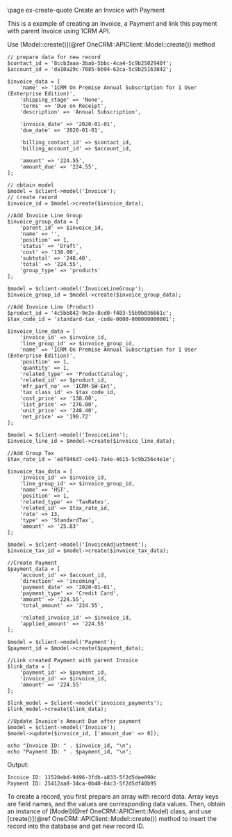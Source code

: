 \page ex-create-quote Create an Invoice with Payment

This is a example of creating an Invoice, a Payment and link this payment with parent Invoice using 1CRM API.

Use [Model::create()](@ref OneCRM::APIClient::Model::create()) method

~~~~~~~~~~~~~{.php}
// prepare data for new record
$contact_id = '8ccb3aaa-3bab-5bbc-4ca4-5c9b2502940f';
$account_id = 'da10a29c-7085-bb94-62ca-5c9b25163842';

$invoice_data = [
	'name' => '1CRM On Premise Annual Subscription for 1 User (Enterprise Edition)',
	'shipping_stage' => 'None',
	'terms' => 'Due on Receipt',
	'description' => 'Annual Subscription',

	'invoice_date' => '2020-01-01',
	'due_date' => '2020-01-01',

	'billing_contact_id' => $contact_id,
	'billing_account_id' => $account_id,

	'amount' => '224.55',
	'amount_due' => '224.55',
];

// obtain model
$model = $client->model('Invoice');
// create record
$invoice_id = $model->create($invoice_data);

//Add Invoice Line Group
$invoice_group_data = [
	'parent_id' => $invoice_id,
	'name' => '',
	'position' => 1,
	'status' => 'Draft',
	'cost' => '138.00',
	'subtotal' => '248.40',
	'total' => '224.55',
	'group_type' => 'products'
];

$model = $client->model('InvoiceLineGroup');
$invoice_group_id = $model->create($invoice_group_data);

//Add Invoice Line (Product)
$product_id = '4c5bb842-9e2e-8cd0-f483-55b9b036661c';
$tax_code_id = 'standard-tax_-code-0000-000000000001';

$invoice_line_data = [
	'invoice_id' => $invoice_id,
	'line_group_id' => $invoice_group_id,
	'name' => '1CRM On Premise Annual Subscription for 1 User (Enterprise Edition)',
	'position' => 1,
	'quantity' => 1,
	'related_type' => 'ProductCatalog',
	'related_id' => $product_id,
	'mfr_part_no' => '1CRM-SW-Ent',
	'tax_class_id' => $tax_code_id,
	'cost_price' => '138.00',
	'list_price' => '276.00',
	'unit_price' => '248.40',
	'net_price' => '198.72'
];

$model = $client->model('InvoiceLine');
$invoice_line_id = $model->create($invoice_line_data);

//Add Group Tax
$tax_rate_id = 'e8f046d7-ce41-7a4e-4615-5c9b256c4e1e';

$invoice_tax_data = [
	'invoice_id' => $invoice_id,
	'line_group_id' => $invoice_group_id,
	'name' => 'HST',
	'position' => 1,
	'related_type' => 'TaxRates',
	'related_id' => $tax_rate_id,
	'rate' => 13,
	'type' => 'StandardTax',
	'amount' => '25.83'
];

$model = $client->model('InvoiceAdjustment');
$invoice_tax_id = $model->create($invoice_tax_data);

//Create Payment
$payment_data = [
	'account_id' => $account_id,
	'direction' => 'incoming',
	'payment_date' => '2020-01-01',
	'payment_type' => 'Credit Card',
	'amount' => '224.55',
	'total_amount' => '224.55',

	'related_invoice_id' => $invoice_id,
	'applied_amount' => '224.55'
];

$model = $client->model('Payment');
$payment_id = $model->create($payment_data);

//Link created Payment with parent Invoice
$link_data = [
	'payment_id' => $payment_id,
	'invoice_id' => $invoice_id,
	'amount' => '224.55'
];

$link_model = $client->model('invoices_payments');
$link_model->create($link_data);

//Update Invoice's Amount Due after payment
$model = $client->model('Invoice');
$model->update($invoice_id, ['amount_due' => 0]);

echo "Invoice ID: " . $invoice_id, "\n";
echo "Payment ID: " . $payment_id, "\n";
~~~~~~~~~~~~~

Output:
~~~~~~~~~~~~~
Incoice ID: 11520ebd-9496-3fdb-a833-5f2d5dee090c
Payment ID: 25412aa8-34ca-0b40-84c3-5f2d5df40b95
~~~~~~~~~~~~~

To create a record, you first prepare an array with record data. Array keys are
field names, and the values are corresponding data values. Then, obtain an instance
of [Model](@ref OneCRM::APIClient::Model) class, and use 
[create()](@ref OneCRM::APIClient::Model::create()) method to insert the record into
the database and get new record ID.

